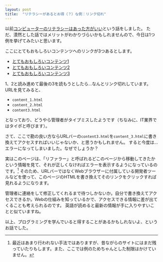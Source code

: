 ```yaml
---
layout: post
title:  "リテラシーがあるとお得（？）な例：リンク切れ"
---
```


以前[コンピューターのリテラシーはあった方がいい](/2016/05/24/programming-is-required.html)という話をしました。
ただ、漠然とした話ではメリットがわかりづらいかもしれませんので、今日は1つ例を挙げてみたいと思います。

ここにとてもおもしろいコンテンツへのリンクが3つあるとします。

- [とてもおもしろいコンテンツ1](/examples/referrer/content_1.html)
- [とてもおもしろいコンテンツ2](/examples/referrer/content_2.html)
- [とてもおもしろいコンテンツ3](/examples/referrer/content3.html)

1、2と読み進めて最後の3を読もうとしたら…なんとリンク切れしています。
URLを見てみると、

- `content_1.html`
- `content_2.html`
- `content3.html`

となっており、どうやら管理者がタイプミスしたようです（ちなみに、IT業界ではタイポと呼びます）。

さて、ここで勘の良い方ならURLバーの`content3.html`を`content_3.html`に書き換えてアクセスすればいいじゃないか、と思うかもしれません。
すると今度は…エラーになってしまいました。なぜでしょうか？

実はこのページは、「リファラー」と呼ばれるどこのページから移動してきたかという情報を見て、それが正しくなければエラーを表示するようになっているのです。[^1]
そのため、URLバーではなくWebブラウザーに付属している開発者ツールなどを使って、このページのHTMLを書き換えてそのリンクをクリックすれば見れるようになります。

管理者に連絡をして修正してくれるまで待つしかないか。自分で書き換えてアクセスできるか。Webの仕組みを知っているかで、アクセスできる情報に差が出てくることも考えられるのです。
英語が読めると最新の情報が手に入りやすいことと似ていますね。

以上、プログラミングを学んでいると得することがあるかもしれないよ、というお話でした。

[^1]: 最近はあまり行われない手法ではありますが、昔ながらのサイトにはまだ残っていたりもします。また、ここでは例のためちゃんとした制限はかけていません。

